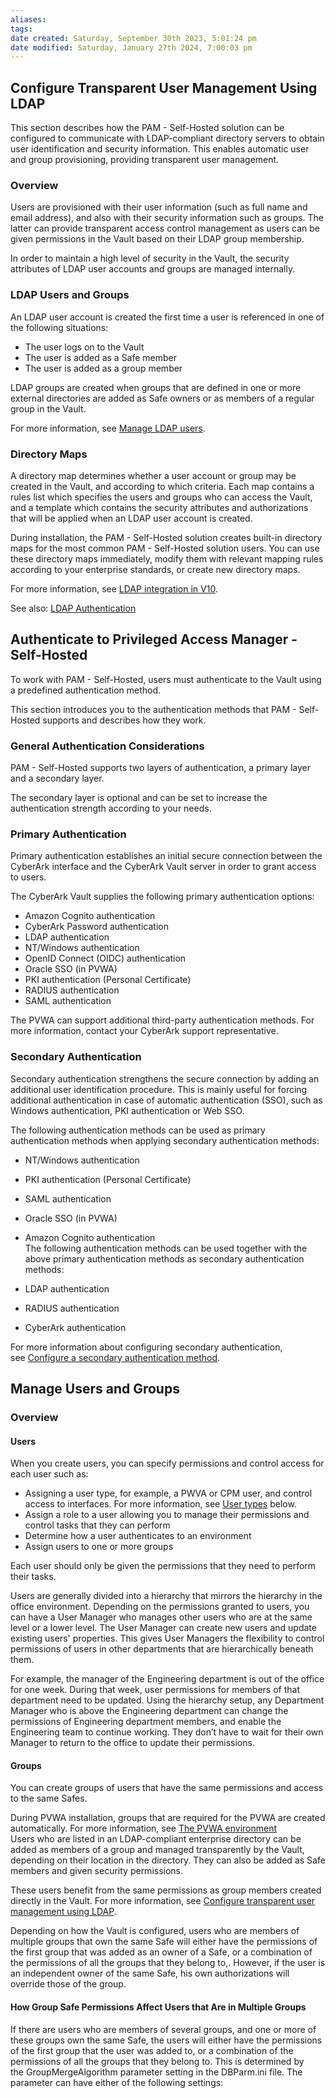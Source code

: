 ```yaml
---
aliases: 
tags: 
date created: Saturday, September 30th 2023, 5:01:24 pm
date modified: Saturday, January 27th 2024, 7:00:03 pm
---
```


## Configure Transparent User Management Using LDAP

This section describes how the PAM - Self-Hosted solution can be configured to communicate with LDAP-compliant directory servers to obtain user identification and security information. This enables automatic user and group provisioning, providing transparent user management.

### Overview

Users are provisioned with their user information (such as full name and email address), and also with their security information such as groups. The latter can provide transparent access control management as users can be given permissions in the Vault based on their LDAP group membership.

In order to maintain a high level of security in the Vault, the security attributes of LDAP user accounts and groups are managed internally.

### LDAP Users and Groups

An LDAP user account is created the first time a user is referenced in one of the following situations:


- The user logs on to the Vault  
- The user is added as a Safe member  
- The user is added as a group member

LDAP groups are created when groups that are defined in one or more external directories are added as Safe owners or as members of a regular group in the Vault.

For more information, see [Manage LDAP users](https://docs.cyberark.com/PAS/Latest/en/Content/PAS%20INST/User-Management-with-LDAP-Introduction.htm).

### Directory Maps

A directory map determines whether a user account or group may be created in the Vault, and according to which criteria. Each map contains a rules list which specifies the users and groups who can access the Vault, and a template which contains the security attributes and authorizations that will be applied when an LDAP user account is created.

During installation, the PAM - Self-Hosted solution creates built-in directory maps for the most common PAM - Self-Hosted solution users. You can use these directory maps immediately, modify them with relevant mapping rules according to your enterprise standards, or create new directory maps.

For more information, see [LDAP integration in V10](https://docs.cyberark.com/PAS/Latest/en/Content/Landing%20Pages/LPLDAPIntegration.htm).

See also: [LDAP Authentication](https://docs.cyberark.com/PAS/Latest/en/Content/PAS%20INST/LDAP-Authentication.htm)

## Authenticate to Privileged Access Manager - Self-Hosted

To work with PAM - Self-Hosted, users must authenticate to the Vault using a predefined authentication method.

This section introduces you to the authentication methods that PAM - Self-Hosted supports and describes how they work.

### General Authentication Considerations

PAM - Self-Hosted supports two layers of authentication, a primary layer and a secondary layer.

The secondary layer is optional and can be set to increase the authentication strength according to your needs.

### Primary Authentication

Primary authentication establishes an initial secure connection between the CyberArk interface and the CyberArk Vault server in order to grant access to users.

The CyberArk Vault supplies the following primary authentication options:

- Amazon Cognito authentication
- CyberArk Password authentication
- LDAP authentication
- NT/Windows authentication
- OpenID Connect (OIDC) authentication
- Oracle SSO (in PVWA)
- PKI authentication (Personal Certificate)
- RADIUS authentication
- SAML authentication

The PVWA can support additional third-party authentication methods. For more information, contact your CyberArk support representative.

### Secondary Authentication

Secondary authentication strengthens the secure connection by adding an additional user identification procedure. This is mainly useful for forcing additional authentication in case of automatic authentication (SSO), such as Windows authentication, PKI authentication or Web SSO.

The following authentication methods can be used as primary authentication methods when applying secondary authentication methods:

- NT/Windows authentication
- PKI authentication (Personal Certificate)
- SAML authentication
- Oracle SSO (in PVWA)
- Amazon Cognito authentication  
The following authentication methods can be used together with the above primary authentication methods as secondary authentication methods:

- LDAP authentication
- RADIUS authentication
- CyberArk authentication

For more information about configuring secondary authentication, see [Configure a secondary authentication method](https://docs.cyberark.com/PAS/Latest/en/Content/PAS%20INST/Defining-Authentication-Methods-in-PVWA.htm#Configur).

## Manage Users and Groups

### Overview

#### Users

When you create users, you can specify permissions and control access for each user such as:

- Assigning a user type, for example, a PWVA or CPM user, and control access to interfaces. For more information, see [User types](https://docs.cyberark.com/PAS/Latest/en/Content/PASIMP/Users-groups-managing-overview.htm?TocPath=Administrator%7CUser%20Management%7CManage%20users%20and%20groups%7C_____0#Types) below.
- Assign a role to a user allowing you to manage their permissions and control tasks that they can perform
- Determine how a user authenticates to an environment
- Assign users to one or more groups

Each user should only be given the permissions that they need to perform their tasks.

Users are generally divided into a hierarchy that mirrors the hierarchy in the office environment. Depending on the permissions granted to users, you can have a User Manager who manages other users who are at the same level or a lower level. The User Manager can create new users and update existing users' properties. This gives User Managers the flexibility to control permissions of users in other departments that are hierarchically beneath them.

For example, the manager of the Engineering department is out of the office for one week. During that week, user permissions for members of that department need to be updated. Using the hierarchy setup, any Department Manager who is above the Engineering department can change the permissions of Engineering department members, and enable the Engineering team to continue working. They don’t have to wait for their own Manager to return to the office to update their permissions.

#### Groups

You can create groups of users that have the same permissions and access to the same Safes.

During PVWA installation, groups that are required for the PVWA are created automatically. For more information, see [The PVWA environment](https://docs.cyberark.com/PAS/Latest/en/Content/PAS%20INST/The-PVWA-Environment.htm)  
Users who are listed in an LDAP-compliant enterprise directory can be added as members of a group and managed transparently by the Vault, depending on their location in the directory. They can also be added as Safe members and given security permissions.

These users benefit from the same permissions as group members created directly in the Vault. For more information, see [Configure transparent user management using LDAP](https://docs.cyberark.com/PAS/Latest/en/Content/PAS%20INST/Configuring-User-Management-via-LDAP.htm).

Depending on how the Vault is configured, users who are members of multiple groups that own the same Safe will either have the permissions of the first group that was added as an owner of a Safe, or a combination of the permissions of all the groups that they belong to,. However, if the user is an independent owner of the same Safe, his own authorizations will override those of the group.

#### How Group Safe Permissions Affect Users that Are in Multiple Groups

If there are users who are members of several groups, and one or more of these groups own the same Safe, the users will either have the permissions of the first group that the user was added to, or a combination of the permissions of all the groups that they belong to. This is determined by the GroupMergeAlgorithm parameter setting in the DBParm.ini file. The parameter can have either of the following settings: